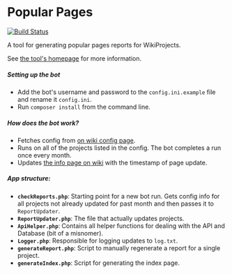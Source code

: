 Popular Pages
=============
[![Build Status](https://travis-ci.org/wikimedia/popularpages.svg?branch=master)](https://travis-ci.org/wikimedia/popularpages)

A tool for generating popular pages reports for WikiProjects.

See [the tool's homepage](https://wikitech.wikimedia.org/wiki/Tool:Popular_Pages) for more information.

##### Setting up the bot
* Add the bot's username and password to the `config.ini.example` file and rename it `config.ini`.
* Run `composer install` from the command line.

##### How does the bot work?
* Fetches config from [on wiki config page](https://en.wikipedia.org/wiki/User:Community_Tech_bot/Popular_pages_config.json).
* Runs on all of the projects listed in the config. The bot completes a run once every month.
* Updates [the info page on wiki](https://en.wikipedia.org/wiki/User:Community_Tech_bot/Popular_pages) with the timestamp of page update.

##### App structure:
* **`checkReports.php`**: Starting point for a new bot run. Gets config info for all projects not already updated for past month and then passes it to `ReportUpdater`.
* **`ReportUpdater.php`**: The file that actually updates projects.
* **`ApiHelper.php`**: Contains all helper functions for dealing with the API and Database (bit of a misnomer).
* **`Logger.php`**: Responsible for logging updates to `log.txt`.
* **`generateReport.php`**: Script to manually regenerate a report for a single project.
* **`generateIndex.php`**: Script for generating the index page.
